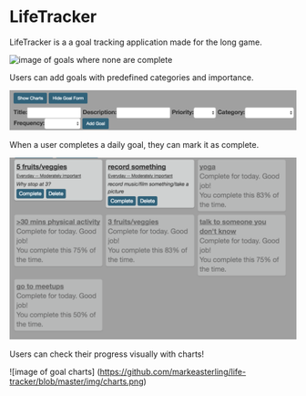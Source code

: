# LifeTracker

LifeTracker is a a goal tracking application made for the long game.

![image of goals where none are complete](https://github.com/markeasterling/life-tracker/blob/master/img/goalsnonecomplete.png=250x)

Users can add goals with predefined categories and importance.

![image of add a goal screen](https://github.com/markeasterling/life-tracker/blob/master/img/addgoal.png)

When a user completes a daily goal, they can mark it as complete.

![image of goals where some are compelte](https://github.com/markeasterling/life-tracker/blob/master/img/goalscomplete.png)

Users can check their progress visually with charts! 

![image of goal charts] (https://github.com/markeasterling/life-tracker/blob/master/img/charts.png)
